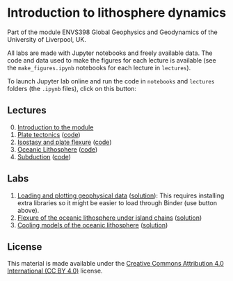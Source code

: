 # Introduction to lithosphere dynamics

Part of the module ENVS398 Global Geophysics and Geodynamics of the University
of Liverpool, UK.

All labs are made with Jupyter notebooks and freely available data.
The code and data used to make the figures for each lecture is
available (see the `make_figures.ipynb` notebooks for each lecture in `lectures`).

To launch Jupyter lab online and run the code in `notebooks` and `lectures` folders
(the `.ipynb` files), click on this button:

## Lectures

0. [Introduction to the module](https://www.leouieda.com/lithosphere/lectures/0-introduction/)
1. [Plate tectonics](https://www.leouieda.com/lithosphere/lectures/1-plate-tectonics/) ([code](https://nbviewer.jupyter.org/github/leouieda/lithosphere/blob/master/lectures/1-plate-tectonics/make_figures.ipynb))
2. [Isostasy and plate flexure](https://www.leouieda.com/lithosphere/lectures/2-isostasy/) ([code](https://nbviewer.jupyter.org/github/leouieda/lithosphere/blob/master/lectures/2-isostasy/make_figures.ipynb))
3. [Oceanic Lithosphere](https://www.leouieda.com/lithosphere/lectures/3-oceanic-lithosphere/) ([code](https://nbviewer.jupyter.org/github/leouieda/lithosphere/blob/master/lectures/3-oceanic-lithosphere/make_figures.ipynb))
4. [Subduction](https://www.leouieda.com/lithosphere/lectures/4-subduction/) ([code](https://nbviewer.jupyter.org/github/leouieda/lithosphere/blob/master/lectures/4-subduction/make_figures.ipynb))

## Labs

1. [Loading and plotting geophysical data](https://nbviewer.jupyter.org/github/leouieda/lithosphere/blob/master/labs/lab1.ipynb) ([solution](https://nbviewer.jupyter.org/github/leouieda/lithosphere/blob/master/labs/lab1-solution.ipynb)): This requires installing extra libraries so it might be easier to load through Binder (use button above).
2. [Flexure of the oceanic lithosphere under island chains](https://nbviewer.jupyter.org/github/leouieda/lithosphere/blob/master/labs/lab2.ipynb) ([solution](https://nbviewer.jupyter.org/github/leouieda/lithosphere/blob/master/labs/lab2-solution.ipynb))
3. [Cooling models of the oceanic lithosphere](https://nbviewer.jupyter.org/github/leouieda/lithosphere/blob/master/labs/lab3.ipynb) ([solution](https://nbviewer.jupyter.org/github/leouieda/lithosphere/blob/master/labs/lab3-solution.ipynb))

## License

This material is made available under the
[Creative Commons Attribution 4.0 International (CC BY 4.0)](https://creativecommons.org/licenses/by/4.0)
license.
